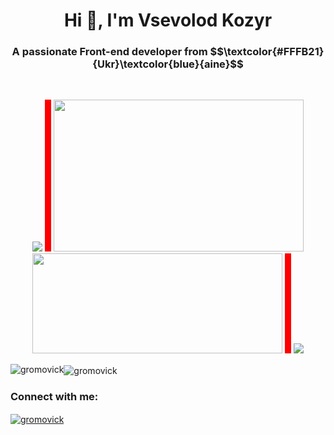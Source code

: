 <h1 align="center">Hi 👋, I'm Vsevolod Kozyr</h1>
<h3 align="center">A passionate Front-end developer from $$\textcolor{#FFFB21}{Ukr}\textcolor{blue}{aine}$$</h3>

<img width="100%" height="10" src="https://upload.wikimedia.org/wikipedia/commons/thumb/6/62/Solid_red.svg/768px-Solid_red.svg.png" />
<p align="center">
  <img width="400" src="https://you-tube-widget-prhl.vercel.app/?id=UCY1kMZp36IQSyNx_9h4mpCg&type=popular&live=true"/>
   <img width="10" height="243" src="https://github.com/Gromovick/lol/blob/main/Rectangle_2.svg" />
  <img width="400" height="243" src="https://64.media.tumblr.com/2555299509bdffa79d30b3859964e5a8/5d506a7a7e64076e-87/s540x810/fee171633f51136a2cf9f432d2c0e50e41c64b4e.gifv"/>
    <img width="400" height="160" src="https://i.pinimg.com/originals/4d/83/9c/4d839c6f283ef7aa74d516fdd350f173.gif"/>
   <img width="10" height="160" src="https://github.com/Gromovick/lol/blob/main/Rectangle_2.svg" />
  <img width="400" src="https://github-readme-steam-card.vercel.app/status/?steamid=76561198892412093&show_in_game_bg=false&show_recent_game_bg=true"/>
</p>


<p><img align="left" src="https://github-readme-stats.vercel.app/api/top-langs?username=gromovick&show_icons=true&locale=en&layout=compact" alt="gromovick" />
<img align="center" src="https://github-readme-stats.vercel.app/api?username=gromovick&show_icons=true&locale=en" alt="gromovick" /></p>

<h3 align="left">Connect with me:</h3>
<p align="left">
<a href="https://discord.gg/gromovick" target="blank"><img align="center" src="https://raw.githubusercontent.com/rahuldkjain/github-profile-readme-generator/master/src/images/icons/Social/discord.svg" alt="gromovick" height="30" width="40" /></a>
</p













